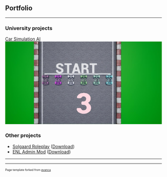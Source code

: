 ## Portfolio

---

### University projects 

[Car Simulation AI](/ai_project)
<img src="images/ai_project_1.png?raw=true"/>

<!--
---
[Project 2 Title](/pdf/sample_presentation.pdf)
<img src="images/dummy_thumbnail.jpg?raw=true"/>

---
[Project 3 Title](http://example.com/)
<img src="images/dummy_thumbnail.jpg?raw=true"/>

---
-->

### Other projects

- [Solgaard Roleplay](https://forums.taleworlds.com/index.php?threads/wb-m-solgaard-roleplay.263306/) ([Download](https://www.nexusmods.com/mbwarband/mods/5873/?tab=files))
- [ENL Admin Mod](https://forums.taleworlds.com/index.php?threads/enl-admin-mod-v3-2-0-open-source-by-shock.189676/) ([Download](https://bitbucket.org/shokkueibu/enl-adminmod-public/downloads/))

---




---
<p style="font-size:9px">Page template forked from <a href="https://github.com/evanca/quick-portfolio">evanca</a></p>
<!-- Remove above link if you don't want to attibute -->
